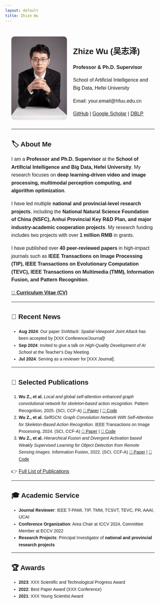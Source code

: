 ```yaml
---
layout: default
title: Zhize Wu
---
```


<style>
/* A4 页面布局 */
.container {
    max-width: 794px;  /* 限制最大宽度为 A4 */
    margin: auto;  /* 居中 */
    padding: 20px;
    font-family: "Arial", sans-serif;
    line-height: 1.6;
}

/* 个人信息 & 头像 */
.profile-container {
    display: flex;
    align-items: center;
    margin-bottom: 20px;
}
.profile-container img {
    border-radius: 10px;
    width: 180px;
    margin-right: 20px;
}

h1 {
    font-size: 26px;
}
h2 {
    font-size: 22px;
}
p {
    font-size: 16px;
}
</style>

<div class="container">

<div class="profile-container">
    <img src="assets/profile.jpg" alt="Zhize Wu">
    <div>
        <h1>Zhize Wu (吴志泽)</h1>
        <p><strong>Professor & Ph.D. Supervisor</strong></p>
        <p>School of Artificial Intelligence and Big Data, Hefei University</p>
        <p>Email: your.email@hfuu.edu.cn</p>
        <p>
            <a href="https://github.com/yourusername">GitHub</a> |
            <a href="https://scholar.google.com/citations?user=xxxxxxx">Google Scholar</a> |
            <a href="https://dblp.uni-trier.de/pid/xxx">DBLP</a>
        </p>
    </div>
</div>

---

## 🏷 About Me
I am a **Professor and Ph.D. Supervisor** at the **School of Artificial Intelligence and Big Data, Hefei University**. My research focuses on **deep learning-driven video and image processing, multimodal perception computing, and algorithm optimization**.

I have led multiple **national and provincial-level research projects**, including the **National Natural Science Foundation of China (NSFC), Anhui Provincial Key R&D Plan, and major industry-academic cooperation projects**. My research funding includes two projects with over **1 million RMB** in grants.

I have published over **40 peer-reviewed papers** in high-impact journals such as **IEEE Transactions on Image Processing (TIP), IEEE Transactions on Evolutionary Computation (TEVC), IEEE Transactions on Multimedia (TMM), Information Fusion, and Pattern Recognition**.

[📄 **Curriculum Vitae (CV)**](assets/cv.pdf)

---

## 📌 Recent News
- **Aug 2024**: Our paper *SVAttack: Spatial-Viewpoint Joint Attack* has been accepted by [XXX Conference/Journal]!
- **Sep 2024**: Invited to give a talk on *High-Quality Development of AI School* at the Teacher's Day Meeting.
- **Jul 2024**: Serving as a reviewer for [XXX Journal].

---

## 📖 Selected Publications
1. **Wu Z., et al.** *Local and global self-attention enhanced graph convolutional network for skeleton-based action recognition.* Pattern Recognition, 2025. (SCI, CCF-A) [🔗 Paper](#) | [🔗 Code](#)
2. **Wu Z., et al.** *SelfGCN: Graph Convolution Network With Self-Attention for Skeleton-Based Action Recognition.* IEEE Transactions on Image Processing, 2024. (SCI, CCF-A) [🔗 Paper](#) | [🔗 Code](#)
3. **Wu Z., et al.** *Hierarchical Fusion and Divergent Activation based Weakly Supervised Learning for Object Detection from Remote Sensing Images.* Information Fusion, 2022. (SCI, CCF-A) [🔗 Paper](#) | [🔗 Code](#)

👉 [Full List of Publications](publications)

---

## 🎓 Academic Service
- **Journal Reviewer**: IEEE T-PAMI, TIP, TMM, TCSVT, TEVC, PR, AAAI, IJCAI
- **Conference Organization**: Area Chair at ICCV 2024, Committee Member at ECCV 2022
- **Research Projects**: Principal Investigator of **national and provincial research projects**

---

## 🏆 Awards
- **2023**: XXX Scientific and Technological Progress Award
- **2022**: Best Paper Award (XXX Conference)
- **2021**: XXX Young Scientist Award

</div>  <!-- 结束 A4 容器 -->
